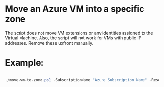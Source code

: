 # Move an Azure VM into a specific zone

The script does not move VM extensions or any identities assigned to the Virtual Machine.
Also, the script will not work for VMs with public IP addresses. 
Remove these upfront manually.

# Example:

```ps1

./move-vm-to-zone.ps1 -SubscriptionName "Azure Subscription Name" -ResourceGroupName "RG" -VirtualMachineName "VM" -newAvailabilityZoneNumber "2"

```
